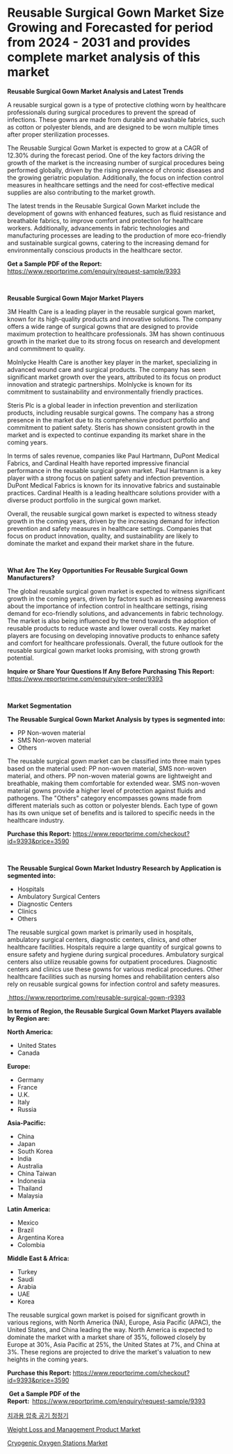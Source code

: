 <p><h1>Reusable Surgical Gown Market Size Growing and Forecasted for period from 2024 - 2031 and provides complete market analysis of this market</h1></p><p><strong>Reusable Surgical Gown Market Analysis and Latest Trends</strong></p>
<p><p>A reusable surgical gown is a type of protective clothing worn by healthcare professionals during surgical procedures to prevent the spread of infections. These gowns are made from durable and washable fabrics, such as cotton or polyester blends, and are designed to be worn multiple times after proper sterilization processes.</p><p>The Reusable Surgical Gown Market is expected to grow at a CAGR of 12.30% during the forecast period. One of the key factors driving the growth of the market is the increasing number of surgical procedures being performed globally, driven by the rising prevalence of chronic diseases and the growing geriatric population. Additionally, the focus on infection control measures in healthcare settings and the need for cost-effective medical supplies are also contributing to the market growth.</p><p>The latest trends in the Reusable Surgical Gown Market include the development of gowns with enhanced features, such as fluid resistance and breathable fabrics, to improve comfort and protection for healthcare workers. Additionally, advancements in fabric technologies and manufacturing processes are leading to the production of more eco-friendly and sustainable surgical gowns, catering to the increasing demand for environmentally conscious products in the healthcare sector.</p></p>
<p><strong>Get a Sample PDF of the Report:&nbsp;</strong> <a href="https://www.reportprime.com/enquiry/request-sample/9393">https://www.reportprime.com/enquiry/request-sample/9393</a></p>
<p>&nbsp;</p>
<p><strong>Reusable Surgical Gown Major Market Players</strong></p>
<p><p>3M Health Care is a leading player in the reusable surgical gown market, known for its high-quality products and innovative solutions. The company offers a wide range of surgical gowns that are designed to provide maximum protection to healthcare professionals. 3M has shown continuous growth in the market due to its strong focus on research and development and commitment to quality.</p><p>Molnlycke Health Care is another key player in the market, specializing in advanced wound care and surgical products. The company has seen significant market growth over the years, attributed to its focus on product innovation and strategic partnerships. Molnlycke is known for its commitment to sustainability and environmentally friendly practices.</p><p>Steris Plc is a global leader in infection prevention and sterilization products, including reusable surgical gowns. The company has a strong presence in the market due to its comprehensive product portfolio and commitment to patient safety. Steris has shown consistent growth in the market and is expected to continue expanding its market share in the coming years.</p><p>In terms of sales revenue, companies like Paul Hartmann, DuPont Medical Fabrics, and Cardinal Health have reported impressive financial performance in the reusable surgical gown market. Paul Hartmann is a key player with a strong focus on patient safety and infection prevention. DuPont Medical Fabrics is known for its innovative fabrics and sustainable practices. Cardinal Health is a leading healthcare solutions provider with a diverse product portfolio in the surgical gown market.</p><p>Overall, the reusable surgical gown market is expected to witness steady growth in the coming years, driven by the increasing demand for infection prevention and safety measures in healthcare settings. Companies that focus on product innovation, quality, and sustainability are likely to dominate the market and expand their market share in the future.</p></p>
<p>&nbsp;</p>
<p><strong>What Are The Key Opportunities For Reusable Surgical Gown Manufacturers?</strong></p>
<p><p>The global reusable surgical gown market is expected to witness significant growth in the coming years, driven by factors such as increasing awareness about the importance of infection control in healthcare settings, rising demand for eco-friendly solutions, and advancements in fabric technology. The market is also being influenced by the trend towards the adoption of reusable products to reduce waste and lower overall costs. Key market players are focusing on developing innovative products to enhance safety and comfort for healthcare professionals. Overall, the future outlook for the reusable surgical gown market looks promising, with strong growth potential.</p></p>
<p><strong>Inquire or Share Your Questions If Any Before Purchasing This Report:</strong> <a href="https://www.reportprime.com/enquiry/pre-order/9393">https://www.reportprime.com/enquiry/pre-order/9393</a></p>
<p>&nbsp;</p>
<p><strong>Market Segmentation</strong></p>
<p><strong>The Reusable Surgical Gown Market Analysis by types is segmented into:</strong></p>
<p><ul><li>PP Non-woven material</li><li>SMS Non-woven material</li><li>Others</li></ul></p>
<p><p>The reusable surgical gown market can be classified into three main types based on the material used: PP non-woven material, SMS non-woven material, and others. PP non-woven material gowns are lightweight and breathable, making them comfortable for extended wear. SMS non-woven material gowns provide a higher level of protection against fluids and pathogens. The "Others" category encompasses gowns made from different materials such as cotton or polyester blends. Each type of gown has its own unique set of benefits and is tailored to specific needs in the healthcare industry.</p></p>
<p><strong>Purchase this Report:&nbsp;</strong><a href="https://www.reportprime.com/checkout?id=9393&price=3590">https://www.reportprime.com/checkout?id=9393&price=3590</a></p>
<p>&nbsp;</p>
<p><strong>The Reusable Surgical Gown Market Industry Research by Application is segmented into:</strong></p>
<p><ul><li>Hospitals</li><li>Ambulatory Surgical Centers</li><li>Diagnostic Centers</li><li>Clinics</li><li>Others</li></ul></p>
<p><p>The reusable surgical gown market is primarily used in hospitals, ambulatory surgical centers, diagnostic centers, clinics, and other healthcare facilities. Hospitals require a large quantity of surgical gowns to ensure safety and hygiene during surgical procedures. Ambulatory surgical centers also utilize reusable gowns for outpatient procedures. Diagnostic centers and clinics use these gowns for various medical procedures. Other healthcare facilities such as nursing homes and rehabilitation centers also rely on reusable surgical gowns for infection control and safety measures.</p></p>
<p><a href="https://www.reportprime.com/reusable-surgical-gown-r9393">&nbsp;https://www.reportprime.com/reusable-surgical-gown-r9393</a></p>
<p><strong>In terms of Region, the Reusable Surgical Gown Market Players available by Region are:</strong></p>
<p>
    <p> <strong> North America: </strong>
        <ul>
            <li>United States</li>
            <li>Canada</li>
        </ul>
        </p> 
    <p> <strong> Europe: </strong>
        <ul>
            <li>Germany</li>
            <li>France</li>
            <li>U.K.</li>
            <li>Italy</li>
            <li>Russia</li>
        </ul>
        </p> 
    <p> <strong> Asia-Pacific: </strong>
        <ul>
            <li>China</li>
            <li>Japan</li>
            <li>South Korea</li>
            <li>India</li>
            <li>Australia</li>
            <li>China Taiwan</li>
            <li>Indonesia</li>
            <li>Thailand</li>
            <li>Malaysia</li>
        </ul>
        </p> 
    <p> <strong> Latin America: </strong>
        <ul>
            <li>Mexico</li>
            <li>Brazil</li>
            <li>Argentina Korea</li>
            <li>Colombia</li>
        </ul>
        </p> 
    <p> <strong> Middle East & Africa: </strong>
        <ul>
            <li>Turkey</li>
            <li>Saudi</li>
            <li>Arabia</li>
            <li>UAE</li>
            <li>Korea</li>
        </ul>
    </p>
    </p>
<p><p>The reusable surgical gown market is poised for significant growth in various regions, with North America (NA), Europe, Asia Pacific (APAC), the United States, and China leading the way. North America is expected to dominate the market with a market share of 35%, followed closely by Europe at 30%, Asia Pacific at 25%, the United States at 7%, and China at 3%. These regions are projected to drive the market's valuation to new heights in the coming years.</p></p>
<p><strong>Purchase this Report: </strong><a href="https://www.reportprime.com/checkout?id=9393&price=3590">https://www.reportprime.com/checkout?id=9393&price=3590</a></p>
<p>&nbsp;<strong>Get a Sample PDF of the Report:&nbsp;&nbsp;</strong><a href="https://www.reportprime.com/enquiry/request-sample/9393">https://www.reportprime.com/enquiry/request-sample/9393</a></p>
<p><strong></strong></p>
<p><p><a href="https://github.com/mpodehpw07370073/Market-Research-Report-List-3/blob/main/5858720102422.md">치과용 압축 공기 청정기</a></p><p><a href="https://view.publitas.com/reportprime-1/weight-loss-and-management-product-market-forecast-global-market-trends-and-analysis-from-2024-to-2031-covered-in-101-pages/">Weight Loss and Management Product Market</a></p><p><a href="https://view.publitas.com/reportprime-1/global-cryogenic-oxygen-stations-market-analysis-trends-forecasts-and-growth-opportunities-2024-2031-in-112-pages-report/">Cryogenic Oxygen Stations Market</a></p></p>